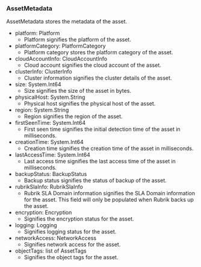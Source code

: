 ### AssetMetadata
AssetMetadata stores the metadata of the asset.

- platform: Platform
  - Platform signifies the platform of the asset.
- platformCategory: PlatformCategory
  - Platform category stores the platform category of the asset.
- cloudAccountInfo: CloudAccountInfo
  - Cloud account signifies the cloud account of the asset.
- clusterInfo: ClusterInfo
  - Cluster information signifies the cluster details of the asset.
- size: System.Int64
  - Size signifies the size of the asset in bytes.
- physicalHost: System.String
  - Physical host signifies the physical host of the asset.
- region: System.String
  - Region signifies the region of the asset.
- firstSeenTime: System.Int64
  - First seen time signifies the initial detection time of the asset in
 milliseconds.
- creationTime: System.Int64
  - Creation time signifies the creation time of the asset in milliseconds.
- lastAccessTime: System.Int64
  - Last access time signifies the last access time of the asset in
 milliseconds.
- backupStatus: BackupStatus
  - Backup status signifies the status of backup of the asset.
- rubrikSlaInfo: RubrikSlaInfo
  - Rubrik SLA Domain information signifies the SLA Domain information for
 the asset. This field will only be populated when Rubrik backs up the
 asset.
- encryption: Encryption
  - Signifies the encryption status for the asset.
- logging: Logging
  - Signifies logging status for the asset.
- networkAccess: NetworkAccess
  - Signifies network access for the asset.
- objectTags: list of AssetTags
  - Signifies the object tags for the asset.
